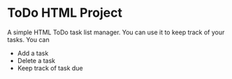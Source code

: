 # ToDo HTML Project
 A simple HTML ToDo task list manager.
 You can use it to keep track of your tasks.
 You can
 - Add a task
 - Delete a task
 - Keep track of task due
